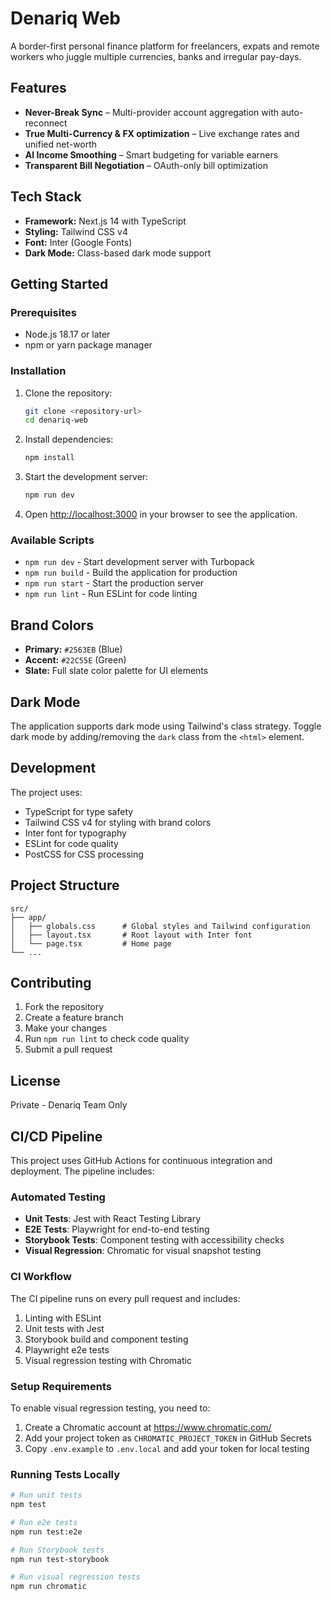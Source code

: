 # Denariq Web

A border-first personal finance platform for freelancers, expats and remote workers who juggle multiple currencies, banks and irregular pay-days.

## Features

- **Never-Break Sync** – Multi-provider account aggregation with auto-reconnect
- **True Multi-Currency & FX optimization** – Live exchange rates and unified net-worth
- **AI Income Smoothing** – Smart budgeting for variable earners
- **Transparent Bill Negotiation** – OAuth-only bill optimization

## Tech Stack

- **Framework:** Next.js 14 with TypeScript
- **Styling:** Tailwind CSS v4
- **Font:** Inter (Google Fonts)
- **Dark Mode:** Class-based dark mode support

## Getting Started

### Prerequisites

- Node.js 18.17 or later
- npm or yarn package manager

### Installation

1. Clone the repository:
   ```bash
   git clone <repository-url>
   cd denariq-web
   ```

2. Install dependencies:
   ```bash
   npm install
   ```

3. Start the development server:
   ```bash
   npm run dev
   ```

4. Open [http://localhost:3000](http://localhost:3000) in your browser to see the application.

### Available Scripts

- `npm run dev` - Start development server with Turbopack
- `npm run build` - Build the application for production
- `npm run start` - Start the production server
- `npm run lint` - Run ESLint for code linting

## Brand Colors

- **Primary:** `#2563EB` (Blue)
- **Accent:** `#22C55E` (Green)
- **Slate:** Full slate color palette for UI elements

## Dark Mode

The application supports dark mode using Tailwind's class strategy. Toggle dark mode by adding/removing the `dark` class from the `<html>` element.

## Development

The project uses:
- TypeScript for type safety
- Tailwind CSS v4 for styling with brand colors
- Inter font for typography
- ESLint for code quality
- PostCSS for CSS processing

## Project Structure

```
src/
├── app/
│   ├── globals.css      # Global styles and Tailwind configuration
│   ├── layout.tsx       # Root layout with Inter font
│   └── page.tsx         # Home page
└── ...
```

## Contributing

1. Fork the repository
2. Create a feature branch
3. Make your changes
4. Run `npm run lint` to check code quality
5. Submit a pull request

## License

Private - Denariq Team Only

## CI/CD Pipeline

This project uses GitHub Actions for continuous integration and deployment. The pipeline includes:

### Automated Testing
- **Unit Tests**: Jest with React Testing Library
- **E2E Tests**: Playwright for end-to-end testing
- **Storybook Tests**: Component testing with accessibility checks
- **Visual Regression**: Chromatic for visual snapshot testing

### CI Workflow
The CI pipeline runs on every pull request and includes:
1. Linting with ESLint
2. Unit tests with Jest
3. Storybook build and component testing
4. Playwright e2e tests
5. Visual regression testing with Chromatic

### Setup Requirements
To enable visual regression testing, you need to:
1. Create a Chromatic account at https://www.chromatic.com/
2. Add your project token as `CHROMATIC_PROJECT_TOKEN` in GitHub Secrets
3. Copy `.env.example` to `.env.local` and add your token for local testing

### Running Tests Locally
```bash
# Run unit tests
npm test

# Run e2e tests
npm run test:e2e

# Run Storybook tests
npm run test-storybook

# Run visual regression tests
npm run chromatic
```

